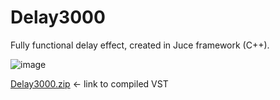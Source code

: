 # Delay3000

Fully functional delay effect, created in Juce framework (C++).

![image](https://user-images.githubusercontent.com/57626423/171049782-ffc4ef95-cff5-4c5b-b633-8856c880397f.png)

[Delay3000.zip](https://github.com/atomala98/Delay3000/files/8800484/Delay3000.zip) <- link to compiled VST
